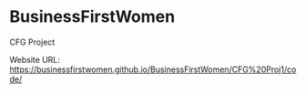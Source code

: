 # BusinessFirstWomen
CFG Project

Website URL: https://businessfirstwomen.github.io/BusinessFirstWomen/CFG%20Proj1/code/
